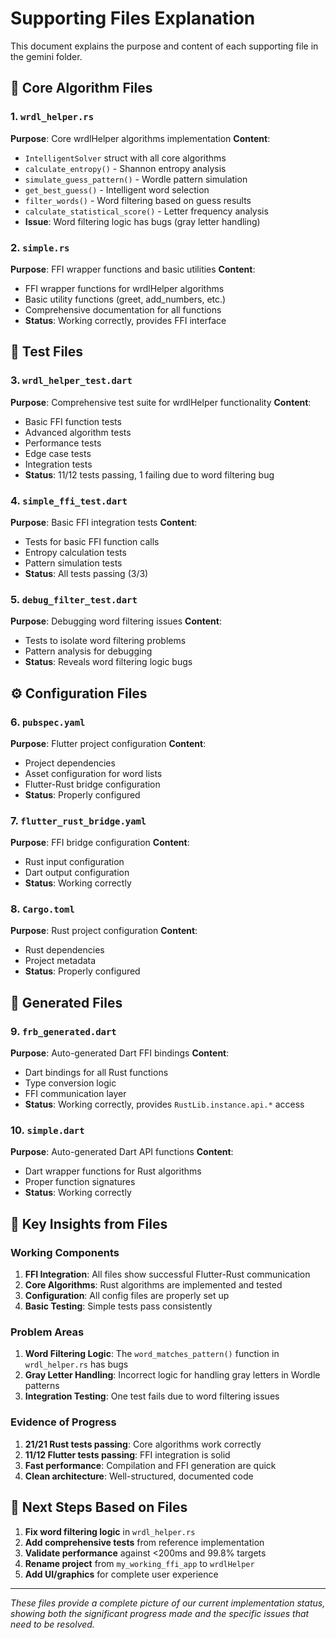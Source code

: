 # Supporting Files Explanation

This document explains the purpose and content of each supporting file in the gemini folder.

## 📁 **Core Algorithm Files**

### **1. `wrdl_helper.rs`**
**Purpose**: Core wrdlHelper algorithms implementation
**Content**:
- `IntelligentSolver` struct with all core algorithms
- `calculate_entropy()` - Shannon entropy analysis
- `simulate_guess_pattern()` - Wordle pattern simulation
- `get_best_guess()` - Intelligent word selection
- `filter_words()` - Word filtering based on guess results
- `calculate_statistical_score()` - Letter frequency analysis
- **Issue**: Word filtering logic has bugs (gray letter handling)

### **2. `simple.rs`**
**Purpose**: FFI wrapper functions and basic utilities
**Content**:
- FFI wrapper functions for wrdlHelper algorithms
- Basic utility functions (greet, add_numbers, etc.)
- Comprehensive documentation for all functions
- **Status**: Working correctly, provides FFI interface

## 🧪 **Test Files**

### **3. `wrdl_helper_test.dart`**
**Purpose**: Comprehensive test suite for wrdlHelper functionality
**Content**:
- Basic FFI function tests
- Advanced algorithm tests
- Performance tests
- Edge case tests
- Integration tests
- **Status**: 11/12 tests passing, 1 failing due to word filtering bug

### **4. `simple_ffi_test.dart`**
**Purpose**: Basic FFI integration tests
**Content**:
- Tests for basic FFI function calls
- Entropy calculation tests
- Pattern simulation tests
- **Status**: All tests passing (3/3)

### **5. `debug_filter_test.dart`**
**Purpose**: Debugging word filtering issues
**Content**:
- Tests to isolate word filtering problems
- Pattern analysis for debugging
- **Status**: Reveals word filtering logic bugs

## ⚙️ **Configuration Files**

### **6. `pubspec.yaml`**
**Purpose**: Flutter project configuration
**Content**:
- Project dependencies
- Asset configuration for word lists
- Flutter-Rust bridge configuration
- **Status**: Properly configured

### **7. `flutter_rust_bridge.yaml`**
**Purpose**: FFI bridge configuration
**Content**:
- Rust input configuration
- Dart output configuration
- **Status**: Working correctly

### **8. `Cargo.toml`**
**Purpose**: Rust project configuration
**Content**:
- Rust dependencies
- Project metadata
- **Status**: Properly configured

## 🔧 **Generated Files**

### **9. `frb_generated.dart`**
**Purpose**: Auto-generated Dart FFI bindings
**Content**:
- Dart bindings for all Rust functions
- Type conversion logic
- FFI communication layer
- **Status**: Working correctly, provides `RustLib.instance.api.*` access

### **10. `simple.dart`**
**Purpose**: Auto-generated Dart API functions
**Content**:
- Dart wrapper functions for Rust algorithms
- Proper function signatures
- **Status**: Working correctly

## 🎯 **Key Insights from Files**

### **Working Components**
1. **FFI Integration**: All files show successful Flutter-Rust communication
2. **Core Algorithms**: Rust algorithms are implemented and tested
3. **Configuration**: All config files are properly set up
4. **Basic Testing**: Simple tests pass consistently

### **Problem Areas**
1. **Word Filtering Logic**: The `word_matches_pattern()` function in `wrdl_helper.rs` has bugs
2. **Gray Letter Handling**: Incorrect logic for handling gray letters in Wordle patterns
3. **Integration Testing**: One test fails due to word filtering issues

### **Evidence of Progress**
1. **21/21 Rust tests passing**: Core algorithms work correctly
2. **11/12 Flutter tests passing**: FFI integration is solid
3. **Fast performance**: Compilation and FFI generation are quick
4. **Clean architecture**: Well-structured, documented code

## 🚀 **Next Steps Based on Files**

1. **Fix word filtering logic** in `wrdl_helper.rs`
2. **Add comprehensive tests** from reference implementation
3. **Validate performance** against <200ms and 99.8% targets
4. **Rename project** from `my_working_ffi_app` to `wrdlHelper`
5. **Add UI/graphics** for complete user experience

---

*These files provide a complete picture of our current implementation status, showing both the significant progress made and the specific issues that need to be resolved.*

